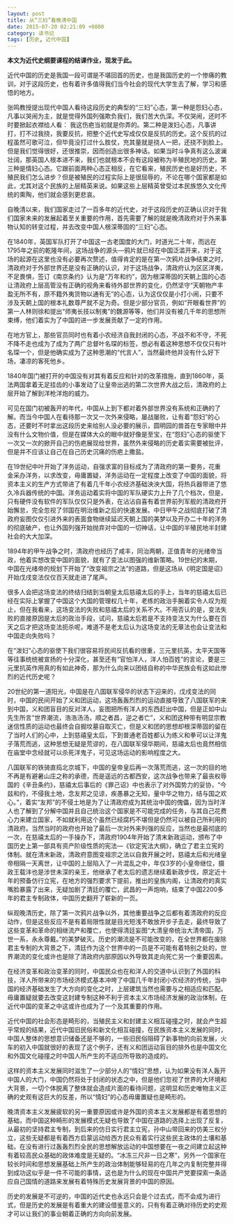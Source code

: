 ```yaml
---
layout: post
title: 从“三妇”看晚清中国
date: 2015-07-20 02:21:09 +0800
category: 读书记
tags: [历史, 近代中国]
---
```

<p><strong>本文为近代史纲要课程的结课作业，现发于此。</strong></p>

<p>近代中国的历史是我国一段可谓是不堪回首的历史，也是我国历史的一个惨痛的教训，对于这段历史，也有着许多值得我们当今社会的现代大学生去了解，学习和感悟的地方。</p>

<p>张鸣教授提出现代中国人看待这段历史的典型的“三妇”心态，第一种是怨妇心态，凡事以哭闹为主，就是觉得外国列强欺负我们，我们苦大仇深。不仅哭闹，还时不时要掀起衣襟给人看： 我这伤疤当初就是你弄的。第二种是泼妇心态，凡事讲打，打不过我挠，我要反抗，把整个近代史写成仅仅是反抗的历史。这个反抗的过程虽然可歌可泣，但毕竟没打过什么胜仗，充其量就是挠人一把，还挠不到脸上。但是我们觉得很好，还很推崇，因而创造出很多神话。如果当时斗争真有这么波澜壮阔，那英国人根本进不来，我们也就根本不会有这段被称为半殖民地的历史。第三种是情妇心态。它跟前面两种心态正相反，在它看来，殖民历史也是好历史，不殖民我们怎么进步？但是被殖民的过程实际上是很屈辱的，不论在哪个国家都是如此，尤其对这个民族的上层精英来说。如果这些上层精英曾受过本民族悠久文化传统的熏陶，他们就会感到更悲哀。</p>


<!--more-->
<p id='more'></p>

<p>自晚清以来，我们国家走过了一百多年的近代史，对于这段历史的正确认识对于我们国家未来的发展起着至关重要的作用，首先需要了解的就是晚清政府对于外来事物认知的转变过程，并去改变中国人根深蒂固的“三妇”心态。</p>

<p>在1840年，英国军队打开了中国这一古老国度的大门，时道光二十年，而远在1795年之前的乾隆年间，这场战争的源头—鸦片就已经在中国泛滥开来，对于这场的起源在这里也没有必要再次赘述，值得肯定的是在第一次鸦片战争结束之时，清政府对于外部世界还是没有正确的认识，对于这场战争，清政府认为区区洋夷，不足畏惧，签订《南京条约》认为是“万年和约”，因为根深蒂固的天朝上国的心态让清政府上层高管没有正确的视角来看待外部世界的变化，仍然坚守“天朝物产丰盈无所不有，原不籍外夷货物以通有无”的心态，认为这仅仅是小打小闹，只要不涉及天朝上国的根本礼数尊严就不足为奇。但是少部分官员，例如“开眼看世界”的第一人林则徐和提出“师夷长技以制夷”的魏源等等，他们并没有被几千年的思想所束缚，他们着实为了中国的进一步发展贡献了一定的作用。</p>

<p>在地方官上，那些官员同时也有着小农经济自我封闭的心态，不战不和不守，不死不降不走也成为了成为了两广总督叶名琛的标签，想必有着这种思想不仅仅只有叶名琛一个，但是他确实成为了这种思潮的“代言人”，当然最终他并没有什么好下场，凄凉的客死他乡。</p>

<p>1840年国门被打开的中国没有对其有着反应和针对的改革措施，直到1860年，英法两国拿着无足挂齿的小事发动了让皇帝出逃的第二次世界大战之后，清政府的上层开始了解到洋枪洋炮的威力。</p>

<p>可见在国门初被轰开的年代，中国从上到下都对着外部世界没有系统和正确的了解。而当今中国人在看待那一次又一次外来侵略，屡战屡败，让有着“怨妇”的心态，还要时不时拿出这段历史来给别人没必要的展示，圆明园的兽首在专家眼中并没有什么文物价值，但是在媒体大众的眼中就好像是至宝，在“怨妇”心态的驱使下一次又一次的掀开自己的伤疤展现给世界，虽然外来侵略的历史着实需要被批评，但是并不应该让自己在自己历史沉痛的伤疤上撒盐。</p>

<p>在19世纪中叶开始了洋务运动，自强求富的目标成为了清政府的第一要务，花重金采办洋务，以求改变，毋庸置疑，洋务运动在一定程度上改变了中国的面貌，将资本主义的生产方式带进了有着几千年小农经济基础泱泱大国，将热兵器带进了悠久冷兵器传统的中国。洋务运动着实将中国的军队硬实力上升了几个档次，但是，只有硬件没有软件的军队仅仅只是外表，在沾沾自喜有着世界前列军舰的清政府开始懈怠，完全忽视了邻国在明治维新之后的快速发展。中日甲午之战彻底打破了清政府妄图仅仅引进外来的表面食物继续延迟天朝上国的美梦以及开办二十年的洋务的彻底破产，也让外国列强开始抛弃对中国的一切神话，让中国的半殖民地半封建社会的大大加深。</p>

<p>1894年的甲午战争之时，清政府也经历了咸丰，同治两朝，正值青年的光绪帝当政，他着实想改变中国的面貌，就有了变法以图强的维新策略。19世纪的末期，中国在光绪帝的规划下开始了“改变祖宗之法”的道路，但是这场从《明定国是诏》开始戊戌变法仅仅百天就走进了尾声。</p>

<p>很多人会把这场变法的终结归结到当朝皇太后慈禧太后的手上，当年的慈禧太后已经在实际上掌握了中国这个大国的管理权几十年，老练的政治手腕着实令人叹为观止，但在我看来，这场变法的失败和慈禧太后的关系不大。不用否认的是，变法失败的直接原因是太后的政治手段，试问，慈禧太后若是不支持变法又为什么要在百天之后才把这场变法扼杀呢，难道不是老太后认为这场变法的无章法也会让变法和中国走向失败吗？</p>

<p>在“泼妇”心态的驱使下我们很容易将民间反抗看的很重，三元里抗英，太平天国等等往事统统被宣扬的十分深化，甚至还有“官怕洋人，洋人怕百姓”的言论，要是三元里抗英作用真的有如此神奇，那为什么向来以团结自称的中华民族会有这如此惨烈的近代历史呢？</p>

<p>20世纪的第一道阳光，中国是在八国联军侵华的状态下迎来的，戊戌变法的同时，中国的民间开始了义和团运动，这场轰轰烈烈的运动直接导致了八国联军的来到中国，义和团盲目的反对洋人，妄图把所有洋人的东西赶出中国，但是正如中山先生所言“世界潮流，浩浩汤汤，顺之者昌，逆之者亡”，义和团这种带有明显宗教迷信性质的运动也最终会自掘坟墓自取灭亡，但是义和团的思想却根深蒂固的留在了当时人们的心中，上到慈禧皇太后，下到普通老百姓都认为练义和拳可以让洋鬼子落荒而逃，这种思想无疑是荒谬的，在八国联军侵华期间，慈禧太后也竟然相信在庙堂中念经就可以杀死洋鬼子，可见这场运动的影响程度之大。</p>

<p>八国联军的铁骑直捣北京城下，中国的皇帝皇后再一次落荒而逃，这一次的目的地不再是有避暑山庄之称的承德，而是遥远的古都西安，这次战争也带来了最丧权辱国的《辛丑条约》，慈禧太后事后的《罪己诏》中也表示了对外国势力的妥协，“今兹和约，不侵我土地，念友邦之见谅，疾愚暴之无知，量中华之物力，结与国之欢心。”，着实“友邦”的不侵土地是为了让清政府成为其统治中国的傀儡，因为当时洋人也了解到了分解中国并且自己统治这个国家是不可能完成的任务，与其自己花费心力来建立国家，不如就利用这个虽然已经腐朽不堪但是仍然可以被自己所利用的清政府。当然当时的政府也开始了最后一次对外来列强的反应，当然也是最彻底的一次，在慈禧太后的一手操办下，清政府1904年开始了清末新政运动，颁布了中国历史上第一部具有资产阶级性质的宪法—《钦定宪法大纲》，确立了君主立宪的体制。就在清末新政，清政府意图变祖宗之法以自救开展之时，慈禧太后和光绪皇帝相隔一天离世，让中国的上层陷入了一片混乱之中，年仅3岁的小皇帝继位，摄政王载沣也是涉世未深的亲王，他继承了老太后的遗志继续着新政步伐，原定近十年的预备仿行立宪，在地方的强烈要求下提前，推出的皇族内阁，让清政府的真实嘴脸暴露了出来，无疑加剧了清廷的覆亡，武昌的一声炮响，结束了中国2200多年的君主专制政体，中国历史翻开了崭新的一页。</p>

<p>纵观晚清历史，除了第一次鸦片战争以外，其他重要战争之后都有着清政府的反应动作，但是这些反应不是有着局限性就是目光短浅不敢放开步子去走，最终导致了这些变革和革命的相继流产和覆亡，也使得清廷妄图“大清皇帝统治大清帝国，万世一系，永永尊戴。”的美梦破灭。历史的潮流是不可能改变的，在全世界都在废除君主专制的大背景之下，清廷作为这个世界中的一员是不可能有着特别之处的，世界潮流的变化或许也是除了清政府内部原因以外导致其走向死亡另一个重要因素。</p>

<p>在经济变革和政治变革的同时，中国民众也在和洋人的交道中认识到了外国的科技，洋人所带来的市场经济模式基本冲垮了中国几千年封闭小农经济的传统，当中国的经济基础发生了大方向的变化之时，上层建筑当然也需要与之相适应和匹配。毋庸置疑就要去改变这封建专制这种不利于资本主义市场经济发展的政治体制，在近代中国的变革之中这或许也成为了一个及其重要的作用。</p>

<p>近代中国的社会形态是畸形的，当殖民主义和封建主义相互碰撞之时，就会产生超乎常规的结果，近代中国旧民俗和新文化相互碰撞，在民族资本主义发展的同时，中国人整体的思想意识储备还是不够的，一些旧民俗阻碍了新事物的向前发展，火车的初入中国就很好的表现了这个例子，还有义和团运动盲目的排外也是中国文化和外国文化碰撞之时中国人所产生的不适应所导致的造成的。</p>

<p>这样的资本主义发展同时滋生了一少部分人的“情妇”思想，认为如果没有洋人轰开中国人的大门，中国仍然将处于封闭的状态之中，但是他们忽视了世界的大环境和大背景，一切个体脱离了整体就会造成片面的看待问题，这明显和历史唯物主义正确的史观有这巨大的反差，所以“情妇”的心态毋庸置疑也是畸形的。</p>

<p>晚清资本主义发展疲软的另一重要原因或许是外国的资本主义发展都是有着思想的基础，而中国这种畸形的发展模式无疑也导致了中国在道路的选择上出现了反复，从最初的坚持君主专制，到后来的仿日实行君主立宪，孙中山带回来的仿美三权分立，这些无疑都是有着西方启蒙运动给西方民众有着实行这些民主政体的土壤和基础，在没有进行过轰轰烈烈全民的思想解放运动的中国想要在一夜之间建立起这种有着较高民众基础的政体难度是无疑的。“冰冻三尺非一日之寒”，另外一个国家在较长时间和思想发展基础上所产生的政治体制能够轻易的在几年之内复制完整并得到成功这似乎是一件不可能的事情，这也是为什么的现在中国共产党要探索一条适应自己国情的道路来发展有着特殊历史发展背景的中国的原因。</p>

<p>历史的发展是不可逆的，中国的近代史也永远只会是个过去式，而不会成为进行式，但是历史的发展是有着重大的建设借鉴意义的，只有有着正确对待历史的史观才可以让我们的事业朝着正确的方向向前发展。</p>

